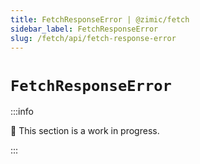 ```yaml
---
title: FetchResponseError | @zimic/fetch
sidebar_label: FetchResponseError
slug: /fetch/api/fetch-response-error
---
```


# `FetchResponseError`

:::info

🚧 This section is a work in progress.

:::
